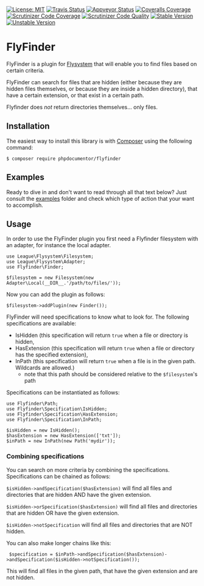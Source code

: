 [![License: MIT](https://img.shields.io/badge/License-MIT-yellow.svg)](https://opensource.org/licenses/MIT)
[![Travis Status](https://img.shields.io/travis/phpDocumentor/FlyFinder.svg?label=Linux)](https://travis-ci.org/phpDocumentor/FlyFinder)
[![Appveyor Status](https://img.shields.io/appveyor/ci/phpDocumentor/FlyFinder.svg?label=Windows)](https://ci.appveyor.com/project/phpDocumentor/FlyFinder/branch/master)
[![Coveralls Coverage](https://img.shields.io/coveralls/github/phpDocumentor/FlyFinder.svg)](https://coveralls.io/github/phpDocumentor/FlyFinder?branch=master)
[![Scrutinizer Code Coverage](https://img.shields.io/scrutinizer/coverage/g/phpDocumentor/FlyFinder.svg)](https://scrutinizer-ci.com/g/phpDocumentor/FlyFinder/?branch=master)
[![Scrutinizer Code Quality](https://img.shields.io/scrutinizer/g/phpDocumentor/FlyFinder.svg)](https://scrutinizer-ci.com/g/phpDocumentor/FlyFinder/?branch=master)
[![Stable Version](https://img.shields.io/packagist/v/phpDocumentor/FlyFinder.svg)](https://packagist.org/packages/phpDocumentor/FlyFinder)
[![Unstable Version](https://img.shields.io/packagist/vpre/phpDocumentor/FlyFinder.svg)](https://packagist.org/packages/phpDocumentor/FlyFinder)


FlyFinder
=========

FlyFinder is a plugin for [Flysystem](http://flysystem.thephpleague.com/) that will enable you to find files
based on certain criteria.

FlyFinder can search for files that are hidden (either because they are hidden files themselves, or because they are
inside a hidden directory), that have a certain extension, or that exist in a certain path.

Flyfinder does *not* return directories themselves... only files.

## Installation

The easiest way to install this library is with [Composer](https://getcomposer.org) using the following command:

    $ composer require phpdocumentor/flyfinder

## Examples

Ready to dive in and don't want to read through all that text below? Just consult the [examples](examples) folder and
check which type of action that your want to accomplish.

## Usage

In order to use the FlyFinder plugin you first need a Flyfinder filesystem with an adapter,
for instance the local adapter.

    use League\Flysystem\Filesystem;
    use League\Flysystem\Adapter;
    use Flyfinder\Finder;

    $filesystem = new Filesystem(new Adapter\Local(__DIR__.'/path/to/files/'));

Now you can add the plugin as follows:

    $filesystem->addPlugin(new Finder());

FlyFinder will need specifications to know what to look for. The following specifications are available:

- IsHidden (this specification will return `true` when a file or directory is hidden,
- HasExtension (this specification will return `true` when a file or directory has the specified extension),
- InPath (this specification will return `true` when a file is in the given path. Wildcards are allowed.)
  - note that this path should be considered relative to the `$filesystem`'s path

Specifications can be instantiated as follows:

    use Flyfinder\Path;
    use Flyfinder\Specification\IsHidden;
    use Flyfinder\Specification\HasExtension;
    use Flyfinder\Specification\InPath;

    $isHidden = new IsHidden();
    $hasExtension = new HasExtension(['txt']);
    $inPath = new InPath(new Path('mydir'));

### Combining specifications

You can search on more criteria by combining the specifications. Specifications can be chained as follows:

`$isHidden->andSpecification($hasExtension)` will find all files and directories that are hidden AND have the given
extension.

`$isHidden->orSpecification($hasExtension)` will find all files and directories that are hidden OR have the given
extension.

`$isHidden->notSpecification` will find all files and directories that are NOT hidden.

You can also make longer chains like this:

` $specification = $inPath->andSpecification($hasExtension)->andSpecification($isHidden->notSpecification());`

This will find all files in the given path, that have the given extension and are not hidden.
